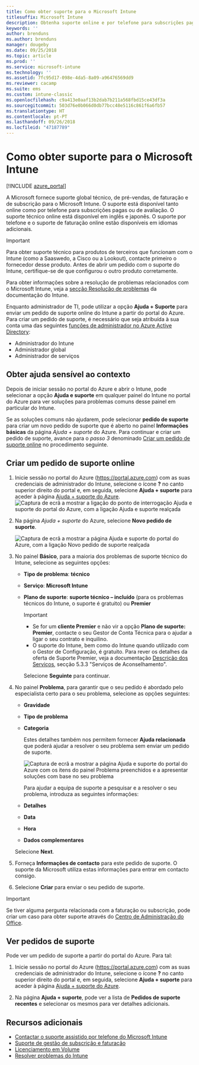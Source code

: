 ```yaml
---
title: Como obter suporte para o Microsoft Intune
titlesuffix: Microsoft Intune
description: Obtenha suporte online e por telefone para subscrições pagas e de avaliação do Microsoft Intune.
keywords: ''
author: brenduns
ms.author: brenduns
manager: dougeby
ms.date: 09/25/2018
ms.topic: article
ms.prod: ''
ms.service: microsoft-intune
ms.technology: ''
ms.assetid: 7fc95d17-098e-4da5-8a09-a96476569dd9
ms.reviewer: cacamp
ms.suite: ems
ms.custom: intune-classic
ms.openlocfilehash: c9a413e0aaf13b2dab7b211a568fbd15ce43df3a
ms.sourcegitcommit: 503d76e0b066d0db77bcc48e5116c861f6a6fb57
ms.translationtype: HT
ms.contentlocale: pt-PT
ms.lasthandoff: 09/26/2018
ms.locfileid: "47187789"
---
```

# <a name="how-to-get-support-for-microsoft-intune"></a>Como obter suporte para o Microsoft Intune

[!INCLUDE [azure_portal](./includes/note-for-both-portals.md)]

A Microsoft fornece suporte global técnico, de pré-vendas, de faturação e de subscrição para o Microsoft Intune. O suporte está disponível tanto online como por telefone para subscrições pagas ou de avaliação. O suporte técnico online está disponível em inglês e japonês. O suporte por telefone e o suporte de faturação online estão disponíveis em idiomas adicionais.

>[!IMPORTANT]
> Para obter suporte técnico para produtos de terceiros que funcionam com o Intune (como a Saaswedo, a Cisco ou a Lookout), contacte primeiro o fornecedor desse produto. Antes de abrir um pedido com o suporte do Intune, certifique-se de que configurou o outro produto corretamente.
> 
> Para obter informações sobre a resolução de problemas relacionados com o Microsoft Intune, veja a [secção Resolução de problemas](help-desk-operators.md) da documentação do Intune.

Enquanto administrador de TI, pode utilizar a opção **Ajuda + Suporte** para enviar um pedido de suporte online do Intune a partir do portal do Azure. Para criar um pedido de suporte, é necessário que seja atribuída à sua conta uma das seguintes [funções de administrador no Azure Active Directory](https://docs.microsoft.com/azure/active-directory/active-directory-assign-admin-roles-azure-portal): 

- Administrador do Intune 
- Administrador global 
- Administrador de serviços  


## <a name="get-context-sensitive-help"></a>Obter ajuda sensível ao contexto 
Depois de iniciar sessão no portal do Azure e abrir o Intune, pode selecionar a opção **Ajuda e suporte** em qualquer painel do Intune no portal do Azure para ver soluções para problemas comuns desse painel em particular do Intune. 

Se as soluções comuns não ajudarem, pode selecionar **pedido de suporte** para criar um novo pedido de suporte que é aberto no painel **Informações básicas** da página *Ajuda + suporte* do Azure. Para continuar e criar um pedido de suporte, avance para o *passo 3* denominado [Criar um pedido de suporte online](#create-an-online-support-ticket) no procedimento seguinte. 

## <a name="create-an-online-support-ticket"></a>Criar um pedido de suporte online

1. Inicie sessão no portal do Azure (<https://portal.azure.com>) com as suas credenciais de administrador do Intune, selecione o ícone <strong>?</strong> no canto superior direito do portal e, em seguida, selecione <strong>Ajuda + suporte</strong> para aceder à página [Ajuda + suporte do Azure](https://ms.portal.azure.com/#blade/Microsoft_Azure_Support/HelpAndSupportBlade/overview).
    ![Captura de ecrã a mostrar a ligação do ponto de interrogação Ajuda e suporte do portal do Azure, com a ligação Ajuda e suporte realçada](./media/azure-get-support.png)

2. Na página *Ajuda _+_ suporte* do Azure, selecione **Novo pedido de suporte**.

    ![Captura de ecrã a mostrar a página Ajuda e suporte do portal do Azure, com a ligação Novo pedido de suporte realçada](./media/azure-support-ticket-link.png)

3. No painel **Básico**, para a maioria dos problemas de suporte técnico do Intune, selecione as seguintes opções:
   - **Tipo de problema**: **técnico**
   - **Serviço**: **Microsoft Intune**
   - **Plano de suporte**: **suporte técnico – incluído** (para os problemas técnicos do Intune, o suporte é gratuito) ou **Premier**
    
     >[!IMPORTANT]
     >- Se for um **cliente Premier** e não vir a opção **Plano de suporte: Premier**, contacte o seu Gestor de Conta Técnica para o ajudar a ligar o seu contrato e inquilino.
     >- O suporte do Intune, bem como do Intune quando utilizado com o Gestor de Configuração, é gratuito. Para rever os detalhes da oferta de Suporte Premier, veja a documentação [Descrição dos Serviços](https://enterprise.microsoft.com/en-us/services/services-list/), secção 5.3.3 "Serviços de Aconselhamento".

     Selecione **Seguinte** para continuar.

4. No painel **Problema**, para garantir que o seu pedido é abordado pelo especialista certo para o seu problema, selecione as opções seguintes:

   - **Gravidade**
   - **Tipo de problema**
   - **Categoria**

     Estes detalhes também nos permitem fornecer **Ajuda relacionada** que poderá ajudar a resolver o seu problema sem enviar um pedido de suporte.

     ![Captura de ecrã a mostrar a página Ajuda e suporte do portal do Azure com os itens do painel Problema preenchidos e a apresentar soluções com base no seu problema](./media/support-need-solutions.png)

     Para ajudar a equipa de suporte a pesquisar e a resolver o seu problema, introduza as seguintes informações:
    
   - **Detalhes**
   - **Data**
   - **Hora**
   - **Dados complementares**

   Selecione **Next**.

5. Forneça **Informações de contacto** para este pedido de suporte. O suporte da Microsoft utiliza estas informações para entrar em contacto consigo.
6. Selecione **Criar** para enviar o seu pedido de suporte.

>[!IMPORTANT]
>Se tiver alguma pergunta relacionada com a faturação ou subscrição, pode criar um caso para obter suporte através do [Centro de Administração do Office](https://portal.office.com/Support/SupportEntry.aspx).

## <a name="view-support-requests"></a>Ver pedidos de suporte
Pode ver um pedido de suporte a partir do portal do Azure. Para tal:

1. Inicie sessão no portal do Azure (<https://portal.azure.com>) com as suas credenciais de administrador do Intune, selecione o ícone <strong>?</strong> no canto superior direito do portal e, em seguida, selecione <strong>Ajuda + suporte</strong> para aceder à página [Ajuda + suporte do Azure](https://ms.portal.azure.com/#blade/Microsoft_Azure_Support/HelpAndSupportBlade/overview).

2. Na página **Ajuda + suporte**, pode ver a lista de **Pedidos de suporte recentes** e selecionar os mesmos para ver detalhes adicionais.

## <a name="additional-resources"></a>Recursos adicionais
- [Contactar o suporte assistido por telefone do Microsoft Intune](phone-support-contact.md)
- [Suporte de gestão de subscrição e faturação](https://support.office.com/article/Contact-Office-365-for-business-support-Admin-Help-32a17ca7-6fa0-4870-8a8d-e25ba4ccfd4b)
- [Licenciamento em Volume](http://go.microsoft.com/fwlink/p/?LinkID=282015)
- [Resolver problemas do Intune](help-desk-operators.md)